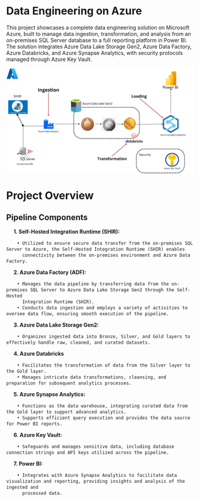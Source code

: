 # Data Engineering on Azure
This project showcases a complete data engineering solution on Microsoft Azure, built to manage data ingestion, transformation, and analysis from an on-premises SQL Server database to a full reporting platform in Power BI. The solution integrates Azure Data Lake Storage Gen2, Azure Data Factory, Azure Databricks, and Azure Synapse Analytics, with security protocols managed through Azure Key Vault.

![Alt text for image](./Screenshot/Overview.png)
# Project Overview
## Pipeline Components
&nbsp;&nbsp;&nbsp;&nbsp;&nbsp;**1. Self-Hosted Integration Runtime (SHIR):** 

        • Utilized to ensure secure data transfer from the on-premises SQL Server to Azure, the Self-Hosted Integration Runtime (SHIR) enables 
          connectivity between the on-premises environment and Azure Data Factory.

&nbsp;&nbsp;&nbsp;&nbsp;&nbsp;**2. Azure Data Factory (ADF):**

        • Manages the data pipeline by transferring data from the on-premises SQL Server to Azure Data Lake Storage Gen2 through the Self-Hosted 
          Integration Runtime (SHIR).
        • Conducts data ingestion and employs a variety of activities to oversee data flow, ensuring smooth execution of the pipeline.

&nbsp;&nbsp;&nbsp;&nbsp;&nbsp;**3. Azure Data Lake Storage Gen2:**

        • Organizes ingested data into Bronze, Silver, and Gold layers to effectively handle raw, cleaned, and curated datasets.

&nbsp;&nbsp;&nbsp;&nbsp;&nbsp;**4. Azure Databricks**

        • Facilitates the transformation of data from the Silver layer to the Gold layer.
        • Manages intricate data transformations, cleansing, and preparation for subsequent analytics processes.
        
&nbsp;&nbsp;&nbsp;&nbsp;&nbsp;**5. Azure Synapse Analytics:**

        • Functions as the data warehouse, integrating curated data from the Gold layer to support advanced analytics.
        • Supports efficient query execution and provides the data source for Power BI reports.
        
&nbsp;&nbsp;&nbsp;&nbsp;&nbsp;**6. Azure Key Vault:**

        • Safeguards and manages sensitive data, including database connection strings and API keys utilized across the pipeline.
        
&nbsp;&nbsp;&nbsp;&nbsp;&nbsp;**7. Power BI:**

        • Integrates with Azure Synapse Analytics to facilitate data visualization and reporting, providing insights and analysis of the ingested and 
          processed data.

